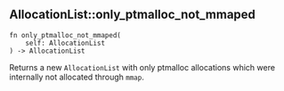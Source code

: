 ## AllocationList::only_ptmalloc_not_mmaped

```rhai
fn only_ptmalloc_not_mmaped(
    self: AllocationList
) -> AllocationList
```

Returns a new `AllocationList` with only ptmalloc allocations which were internally not allocated through `mmap`.
